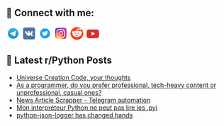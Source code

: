 ## 🔎 Connect with me:
[<img src="https://github.com/bullbesh/bullbesh/blob/main/images/Telegram.png" width="32" height="32" />](https://t.me/bullbesh)
[<img src="https://github.com/bullbesh/bullbesh/blob/main/images/VK.png" width="32" height="32" />](https://vk.com/bullbesh)
[<img src="https://github.com/bullbesh/bullbesh/blob/main/images/Twitter.png" width="32" height="32" />](https://twitter.com/bullbesh1)
[<img src="https://github.com/bullbesh/bullbesh/blob/main/images/Instagram.png" width="32" height="32" />](https://www.instagram.com/bullbesh)
[<img src="https://github.com/bullbesh/bullbesh/blob/main/images/Reddit.png" width="32" height="32" />](https://www.reddit.com/user/bullbesh)
[<img src="https://github.com/bullbesh/bullbesh/blob/main/images/YouTube.png" width="32" height="32" />](https://www.youtube.com/channel/UCtfjRs6uzgq5mfm8S06WTcg)

## 📕 Latest r/Python Posts
<!-- BLOG-POST-LIST:START -->
- [Universe Creation Code, your thoughts](https://www.reddit.com/r/Python/comments/1hcu1id/universe_creation_code_your_thoughts/)
- [As a programmer, do you prefer professional, tech-heavy content or unprofessional, casual ones?](https://www.reddit.com/r/Python/comments/1hcs281/as_a_programmer_do_you_prefer_professional/)
- [News Article Scrapper - Telegram automation](https://www.reddit.com/r/Python/comments/1hcnhnv/news_article_scrapper_telegram_automation/)
- [Mon interpréteur Python ne peut pas lire les .pyi](https://www.reddit.com/r/Python/comments/1hcmt1d/mon_interpréteur_python_ne_peut_pas_lire_les_pyi/)
- [python-json-logger has changed hands](https://www.reddit.com/r/Python/comments/1hcm2rr/pythonjsonlogger_has_changed_hands/)
<!-- BLOG-POST-LIST:END -->
